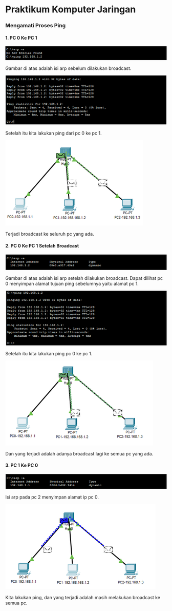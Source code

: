 # Praktikum Komputer Jaringan

### Mengamati Proses Ping

#### 1. PC 0 Ke PC 1

![Gambar 1](../assets/minggu-3/pkjpak1.PNG)

Gambar di atas adalah isi arp sebelum dilakukan broadcast.

![Gambar 2](../assets/minggu-3/pkjpak3.PNG)

Setelah itu kita lakukan ping dari pc 0 ke pc 1. 

![Gambar 3](../assets/minggu-3/pkjpak2.PNG)

Terjadi broadcast ke seluruh pc yang ada.

#### 2. PC 0 Ke PC 1 Setelah Broadcast

![Gambar 4](../assets/minggu-3/pkjpak4.PNG)

Gambar di atas adalah isi arp setelah dilakukan broadcast. Dapat dilihat pc 0 menyimpan alamat tujuan ping sebelumnya yaitu alamat pc 1.

![Gambar 5](../assets/minggu-3/pkjpak6.PNG)

Setelah itu kita lakukan ping pc 0 ke pc 1.

![Gambar 6](../assets/minggu-3/pkjpak5.PNG)

Dan yang terjadi adalah adanya broadcast lagi ke semua pc yang ada.

#### 3. PC 1 Ke PC 0

![Gambar 7](../assets/minggu-3/pkjpak7.PNG)

Isi arp pada pc 2 menyimpan alamat ip pc 0.

![Gambar 8](../assets/minggu-3/pkjpak8.PNG)

Kita lakukan ping, dan yang terjadi adalah masih melakukan broadcast ke semua pc.
